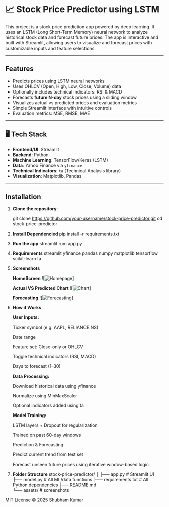 # 📈 Stock Price Predictor using LSTM

This project is a stock price prediction app powered by deep learning. It uses an LSTM (Long Short-Term Memory) neural network to analyze historical stock data and forecast future prices. The app is interactive and built with Streamlit, allowing users to visualize and forecast prices with customizable inputs and feature selections.

---

## Features

-  Predicts prices using LSTM neural networks
-  Uses OHLCV (Open, High, Low, Close, Volume) data
-  Optionally includes technical indicators: RSI & MACD
-  Forecasts **future N-day** stock prices using a sliding window
-  Visualizes actual vs predicted prices and evaluation metrics
-  Simple Streamlit interface with intuitive controls
-  Evaluation metrics: MSE, RMSE, MAE

---

## 🖥️ Tech Stack

- **Frontend/UI**: Streamlit
- **Backend**: Python
- **Machine Learning**: TensorFlow/Keras (LSTM)
- **Data**: Yahoo Finance via `yfinance`
- **Technical Indicators**: `ta` (Technical Analysis library)
- **Visualization**: Matplotlib, Pandas

---

## Installation

1. **Clone the repository**:
  
   git clone https://github.com/your-username/stock-price-predictor.git
   cd stock-price-predictor

2. **Install Dependencied**
   pip install -r requirements.txt

3. **Run the app**
   streamlit rum app.py

4. **Requirements**
    streamlit
    yfinance
    pandas
    numpy
    matplotlib
    tensorflow
    scikit-learn
    ta

5. **Screenshots**

    **HomeScreen**
    ![![Homepage](./ScreenShots/homepage.png)]

    **Actual VS Predicted Chart**
    ![![Chart](./ScreenShots/actual_vs_predicted_chart.png)]

    **Forecasting**
    ![![Forecasting](./ScreenShots/forecasting.png)]

6.  **How it Works**

    **User Inputs:**

    Ticker symbol (e.g. AAPL, RELIANCE.NS)

    Date range

    Feature set: Close-only or OHLCV

    Toggle technical indicators (RSI, MACD)

    Days to forecast (1–30)

    **Data Processing:**

    Download historical data using yfinance

    Normalize using MinMaxScaler

    Optional indicators added using ta

    **Model Training:**

    LSTM layers + Dropout for regularization

    Trained on past 60-day windows

    Prediction & Forecasting:

    Predict current trend from test set

    Forecast unseen future prices using iterative window-based logic

7. **Folder Structure**
    stock-price-predictor/
    │
    ├── app.py               # Streamlit UI
    ├── model.py             # All ML/data functions
    ├── requirements.txt     # All Python dependencies
    ├── README.md            
    └── assets/              # screenshots

MIT License © 2025 Shubham Kumar
